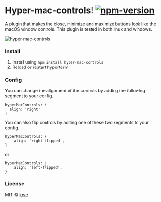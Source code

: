 # Hyper-mac-controls! [![npm-version][npm-badge]][npm-link]

A plugin that makes the close, minimize and maximize buttons look like the macOS window controls. This plugin is tested in both linux and windows.

![hyper-mac-controls][screenshot]

### Install

1. Install using `hpm install hyper-mac-controls`
2. Reload or restart hyperterm.

### Config

You can change the alignment of the controls by adding the following segment to your config.
```
hyperMacControls: {
  align: 'right'
}
```
You can also flip controls by adding one of these two segments to your config.
```
hyperMacControls: {
	align: 'right-flipped',
}
```
or
```
hyperMacControls: {
	align: 'left-flipped',
}
```

### License

MIT © [krve][author]

[screenshot]: https://cloud.githubusercontent.com/assets/5139119/21655977/766986e0-d2bc-11e6-8182-fd48c55c4416.png
[npm-badge]:  https://img.shields.io/npm/v/hyper-mac-controls.svg?style=flat-square
[npm-link]:   https://www.npmjs.com/package/hyper-mac-controls
[author]:     https://github.com/krve
